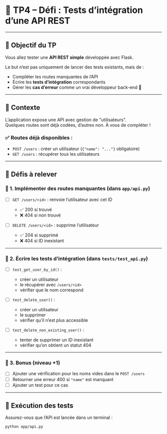 
# 🧪 TP4 – Défi : Tests d’intégration d’une API REST

---

## 🎯 Objectif du TP

Vous allez tester une **API REST simple** développée avec Flask.

Le but n’est pas uniquement de lancer des tests existants, mais de :
- Compléter les routes manquantes de l’API
- Écrire les **tests d’intégration** correspondants
- Gérer les **cas d’erreur** comme un vrai développeur back-end 🧠

---

## 🧱 Contexte

L’application expose une API avec gestion de "utilisateurs".  
Quelques routes sont déjà codées, d’autres non. À vous de compléter !

### ✅ Routes déjà disponibles :

- `POST /users` : créer un utilisateur (`{"name": "..."}` obligatoire)
- `GET /users` : récupérer tous les utilisateurs

---

## 🧩 Défis à relever

### 🔧 1. Implémenter des routes manquantes (dans `app/api.py`)

- [ ] `GET /users/<id>` : renvoie l’utilisateur avec cet ID
  - ✅ 200 si trouvé
  - ❌ 404 si non trouvé

- [ ] `DELETE /users/<id>` : supprime l’utilisateur
  - ✅ 204 si supprimé
  - ❌ 404 si ID inexistant

---

### 🧪 2. Écrire les tests d’intégration (dans `tests/test_api.py`)

- [ ] `test_get_user_by_id()` :
  - créer un utilisateur
  - le récupérer avec `/users/<id>`
  - vérifier que le nom correspond

- [ ] `test_delete_user()` :
  - créer un utilisateur
  - le supprimer
  - vérifier qu’il n’est plus accessible

- [ ] `test_delete_non_existing_user()` :
  - tenter de supprimer un ID inexistant
  - vérifier qu’on obtient un statut 404

---

### 🔎 3. Bonus (niveau +1)

- [ ] Ajouter une vérification pour les noms vides dans le `POST /users`
- [ ] Retourner une erreur 400 si `"name"` est manquant
- [ ] Ajouter un test pour ce cas

---

## 🧪 Exécution des tests

Assurez-vous que l’API est lancée dans un terminal :

```bash
python app/api.py

